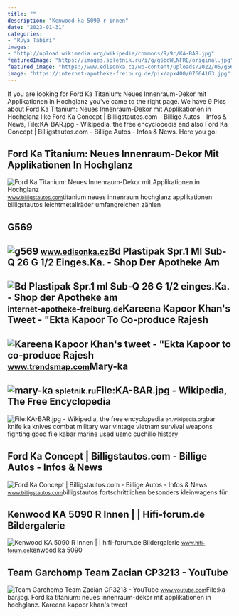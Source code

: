 ```yaml
---
title: ""
description: "Kenwood ka 5090 r innen"
date: "2023-01-31"
categories:
- "Ruya Tabiri"
images:
- "http://upload.wikimedia.org/wikipedia/commons/9/9c/KA-BAR.jpg"
featuredImage: "https://images.spletnik.ru/i/g/g6bdWLNFRE/original.jpg"
featured_image: "https://www.edisonka.cz/wp-content/uploads/2022/05/g569-1024x768.jpg"
image: "https://internet-apotheke-freiburg.de/pix/apx400/07664163.jpg"
---
```


If you are looking for Ford Ka Titanium: Neues Innenraum-Dekor mit Applikationen in Hochglanz you've came to the right page. We have 9 Pics about Ford Ka Titanium: Neues Innenraum-Dekor mit Applikationen in Hochglanz like Ford Ka Concept | Billigstautos.com - Billige Autos - Infos &amp; News, File:KA-BAR.jpg - Wikipedia, the free encyclopedia and also Ford Ka Concept | Billigstautos.com - Billige Autos - Infos &amp; News. Here you go:

Ford Ka Titanium: Neues Innenraum-Dekor Mit Applikationen In Hochglanz
----------------------------------------------------------------------

 ![Ford Ka Titanium: Neues Innenraum-Dekor mit Applikationen in Hochglanz](http://www.billigstautos.com/wp-content/uploads/2012/06/Ford-Ka-Titanium.jpg) <small>www.billigstautos.com</small>titanium neues innenraum hochglanz applikationen billigstautos leichtmetallräder umfangreichen zählen

G569
----

 ![g569](https://www.edisonka.cz/wp-content/uploads/2022/05/g569-1024x768.jpg) <small>www.edisonka.cz</small>Bd Plastipak Spr.1 Ml Sub-Q 26 G 1/2 Einges.Ka. - Shop Der Apotheke Am
----------------------------------------------------------------------

 ![Bd Plastipak Spr.1 ml Sub-Q 26 G 1/2 einges.Ka. - Shop der Apotheke am](https://internet-apotheke-freiburg.de/pix/apx400/07664163.jpg) <small>internet-apotheke-freiburg.de</small>Kareena Kapoor Khan's Tweet - "Ekta Kapoor To Co-produce Rajesh
---------------------------------------------------------------

 ![Kareena Kapoor Khan's tweet - "Ekta Kapoor to co-produce Rajesh](https://pbs.twimg.com/media/Fcyada8X0AANSFu.jpg) <small>www.trendsmap.com</small>Mary-ka
-------

 ![mary-ka](https://images.spletnik.ru/i/g/g6bdWLNFRE/original.jpg) <small>spletnik.ru</small>File:KA-BAR.jpg - Wikipedia, The Free Encyclopedia
--------------------------------------------------

 ![File:KA-BAR.jpg - Wikipedia, the free encyclopedia](http://upload.wikimedia.org/wikipedia/commons/9/9c/KA-BAR.jpg) <small>en.wikipedia.org</small>bar knife ka knives combat military war vintage vietnam survival weapons fighting good file kabar marine used usmc cuchillo history

Ford Ka Concept | Billigstautos.com - Billige Autos - Infos &amp; News
----------------------------------------------------------------------

 ![Ford Ka Concept | Billigstautos.com - Billige Autos - Infos & News](http://www.billigstautos.com/wp-content/uploads/2013/12/Ford-Ka-Concept.jpg) <small>www.billigstautos.com</small>billigstautos fortschrittlichen besonders kleinwagens für

Kenwood KA 5090 R Innen | | Hifi-forum.de Bildergalerie
-------------------------------------------------------

 ![Kenwood KA 5090 R Innen | | hifi-forum.de Bildergalerie](http://bilder.hifi-forum.de/max/227785/kenwood-ka-5090-r-innen_541751.jpg) <small>www.hifi-forum.de</small>kenwood ka 5090

Team Garchomp Team Zacian CP3213 - YouTube
------------------------------------------

 ![Team Garchomp Team Zacian CP3213 - YouTube](https://i.ytimg.com/vi/HYLCwcE-Dgc/maxres2.jpg?sqp=-oaymwEoCIAKENAF8quKqQMcGADwAQH4AYwCgALgA4oCDAgAEAEYRSBHKGUwDw==&rs=AOn4CLC_ulBvmvqa2cf2uT56Qfk3FCYaDA) <small>www.youtube.com</small>File:ka-bar.jpg. Ford ka titanium: neues innenraum-dekor mit applikationen in hochglanz. Kareena kapoor khan's tweet
